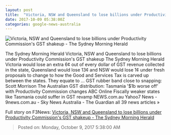 ```yaml
---
layout: post
title:  "Victoria, NSW and Queensland to lose billions under Productivity Commission's GST shakeup - The Sydney Morning Herald"
date: 2017-10-09 05:38:00Z
categories: google-news-australia
---
```


![Victoria, NSW and Queensland to lose billions under Productivity Commission's GST shakeup - The Sydney Morning Herald](http://www.smh.com.au/content/dam/images/g/o/s/l/0/6/image.related.articleLeadwide.620x349.gywrnt.png/1507527787157.jpg)

The Sydney Morning Herald Victoria, NSW and Queensland to lose billions under Productivity Commission's GST shakeup The Sydney Morning Herald Victoria would lose an extra 6¢ out of every dollar of GST revenue collected in the state, Queensland would lose 13¢ and NSW would lose 1¢ under fresh proposals to change to how the Good and Services Tax is carved up between the states. They equate to ... GST rubber band close to snapping: Scott Morrison The Australian GST distribution: Tasmania '$1b worse off' with Productivity Commission changes ABC Online Fiscally weaker states like Tasmania could suffer in GST revamp NEWS.com.au Yahoo7 News - 9news.com.au - Sky News Australia - The Guardian all 39 news articles »


Full story on F3News: [Victoria, NSW and Queensland to lose billions under Productivity Commission's GST shakeup - The Sydney Morning Herald](http://www.f3nws.com/n/dAWkW)

> Posted on: Monday, October 9, 2017 5:38:00 AM
